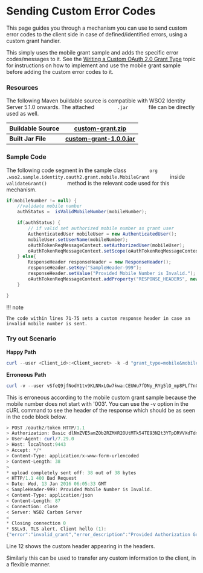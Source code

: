 # Sending Custom Error Codes

This page guides you through a mechanism you can use to send custom
error codes to the client side in case of defined/identified errors,
using a custom grant handler.

This simply uses the mobile grant sample and adds the specific error
codes/messages to it. See the [Writing a Custom OAuth 2.0 Grant
Type](_Writing_a_Custom_OAuth_2.0_Grant_Type_) topic for instructions on
how to implement and use the mobile grant sample before adding the
custom error codes to it.

### Resources

The following Maven buildable source is compatible with WSO2 Identity
Server 5.1.0 onwards. The attached `         .jar        ` file can be
directly used as well.

| Buildable Source   | [custom-grant.zip](../../assets/img//103329971/103329973.zip)           |
|--------------------|-------------------------------------------------------------------|
| **Built Jar File** | **[custom-grant-1.0.0.jar](../../assets/img//103329971/103329972.jar)** |

### Sample Code

The following code segment in the sample class
`         org         .wso2.sample.identity.oauth2.grant.mobile.MobileGrant        `
inside `         validateGrant()        ` method is the relevant code
used for this mechanism.

``` java
if(mobileNumber != null) {
    //validate mobile number
    authStatus =  isValidMobileNumber(mobileNumber);

    if(authStatus) {
        // if valid set authorized mobile number as grant user
        AuthenticatedUser mobileUser = new AuthenticatedUser();
        mobileUser.setUserName(mobileNumber);
        oAuthTokenReqMessageContext.setAuthorizedUser(mobileUser);
        oAuthTokenReqMessageContext.setScope(oAuthTokenReqMessageContext.getOauth2AccessTokenReqDTO().getScope());
    } else{
        ResponseHeader responseHeader = new ResponseHeader();
        responseHeader.setKey("SampleHeader-999");
        responseHeader.setValue("Provided Mobile Number is Invalid.");
        oAuthTokenReqMessageContext.addProperty("RESPONSE_HEADERS", new ResponseHeader[]{responseHeader});
    }

}
```

!!! note
    
    The code within lines 71-75 sets a custom response header in case an
    invalid mobile number is sent.
    

### Try out Scenario

**Happy Path**

``` powershell
curl --user <Client_id>:<Client_secret> -k -d "grant_type=mobile&mobileNumber=0333444" -H "Content-Type: application/x-www-form-urlencoded" https://localhost:9443/oauth2/token
```

**Erroneous** **Path**

``` powershell
curl -v --user vSfeQ9jfNodY1tv9KLNNxLOw7kwa:CEUWu7fDNy_RYg5lO_mp8PLf7nQa -k -d "grant_type=mobile&mobileNumber=0363444" -H "Content-Type: application/x-www-form-urlencoded" https://localhost:9443/oauth2/token
```

This is erroneous according to the mobile custom grant sample because
the mobile number does not start with '003'. You can use the -v option
in the cURL command to see the header of the response which should be as
seen in the code block below.

``` powershell
> POST /oauth2/token HTTP/1.1
> Authorization: Basic dlNmZVE5amZOb2RZMXR2OUtMTk54TE93N2t3YTpDRVVXdTdmRE55X1JZZzVsT19tcDhQTGY3blFh
> User-Agent: curl/7.29.0
> Host: localhost:9443
> Accept: */*
> Content-Type: application/x-www-form-urlencoded
> Content-Length: 38
> 
* upload completely sent off: 38 out of 38 bytes
< HTTP/1.1 400 Bad Request
< Date: Wed, 13 Jan 2016 06:05:33 GMT
< SampleHeader-999: Provided Mobile Number is Invalid.
< Content-Type: application/json
< Content-Length: 87
< Connection: close
< Server: WSO2 Carbon Server
< 
* Closing connection 0
* SSLv3, TLS alert, Client hello (1):
{"error":"invalid_grant","error_description":"Provided Authorization Grant is invalid"}
```

Line 12 shows the custom header appearing in the headers.

Similarly this can be used to transfer any custom information to the
client, in a flexible manner.
